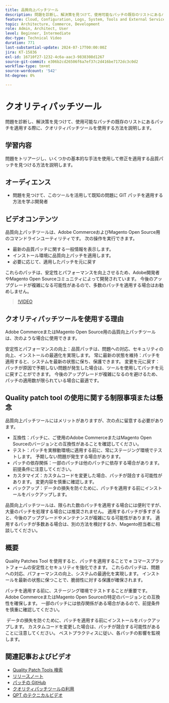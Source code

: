 ```yaml
---
title: 品質向上パッチツール
description: 問題を診断し、解決策を見つけて、使用可能なパッチの既存のリストにあるパッチを適用する際に、クオリティパッチツールを使用する方法を説明します。
feature: Cloud, Configuration, Logs, System, Tools and External Services
topic: Architecture, Commerce, Development
role: Admin, Architect, User
level: Beginner, Intermediate
doc-type: Technical Video
duration: 771
last-substantial-update: 2024-07-17T00:00:00Z
jira: KT-15836
exl-id: 16710f27-1232-4c6a-aac3-9838308d1267
source-git-commit: e306b2cd26506f6a7ef37c2d416be7172dc3c0d2
workflow-type: tm+mt
source-wordcount: '542'
ht-degree: 0%

---
```


# クオリティパッチツール

問題を診断し、解決策を見つけて、使用可能なパッチの既存のリストにあるパッチを適用する際に、クオリティパッチツールを使用する方法を説明します。

## 学習内容

問題をトリアージし、いくつかの基本的な手法を使用して修正を適用する品質パッチを見つける方法を説明します。

## オーディエンス

* 問題を見つけて、このツールを活用して既知の問題に GIT パッチを適用する方法を学ぶ開発者

## ビデオコンテンツ

品質向上パッチツールは、Adobe CommerceおよびMagento Open Source用のコマンドラインユーティリティです。 次の操作を実行できます。

* 最新の品質パッチに関する一般情報を表示します。
* インストール環境に品質向上パッチを適用します。
* 必要に応じて、適用したパッチを元に戻す

これらのパッチは、安定性とパフォーマンスを向上させるため、Adobe開発者やMagento Open Sourceコミュニティによって開発されています。 今後のアップグレードが複雑になる可能性があるので、多数のパッチを適用する場合はお勧めしません。

>[!VIDEO](https://video.tv.adobe.com/v/3431436?learn=on)

## クオリティパッチツールを使用する理由

Adobe CommerceまたはMagento Open Source用の品質向上パッチツールは、次のような場合に使用できます。

安定性とパフォーマンスの向上：品質パッチは、問題への対応、セキュリティの向上、インストールの最適化を実現します。
常に最新の状態を維持：パッチを適用すると、システムを最新の状態に保ち、保護できます。
変更を元に戻す：パッチが原因で予期しない問題が発生した場合は、ツールを使用してパッチを元に戻すことができます。 今後のアップグレードが複雑になるのを避けるため、パッチの適用数が限られている場合に最適です。  

## Quality patch tool の使用に関する制限事項または懸念

品質向上パッチツールにはメリットがありますが、次の点に留意する必要があります。

* 互換性：パッチに、ご使用のAdobe CommerceまたはMagento Open Sourceのバージョンとの互換性があることを確認してください。
* テスト：パッチを実稼動環境に適用する前に、常にステージング環境でテストします。 予期しない問題が発生する場合があります。
* パッチの依存関係：一部のパッチは他のパッチに依存する場合があります。 前提条件に注意してください。
* カスタマイズ：カスタムコードを変更した場合、パッチが競合する可能性があります。 変更内容を慎重に確認します。
* バックアップ：データの損失を防ぐために、パッチを適用する前にインストールをバックアップします。

品質向上パッチツールは、限られた数のパッチを適用する場合には便利ですが、大量のパッチを処理する場合には推奨されません。 適用するパッチが多すぎると、今後のアップグレードやメンテナンスが複雑になる可能性があります。 適用するパッチが多数ある場合は、別の方法を検討するか、Magento担当者に相談してください。 

## 概要

Quality Patches Tool を使用すると、パッチを適用することで e コマースプラットフォームの安定性とセキュリティを強化できます。 これらのパッチは、問題への対応、パフォーマンスの向上、システムの最適化を実現します。 インストールを最新の状態に保つことで、脆弱性に対する保護が確保されます。

パッチを適用する前に、ステージング環境でテストすることが重要です。 Adobe CommerceまたはMagento Open Sourceの特定のバージョンとの互換性を確保します。 一部のパッチには依存関係がある場合があるので、前提条件を慎重に確認してください。

 データの損失を防ぐために、パッチを適用する前にインストールをバックアップします。 カスタムコードを変更した場合は、パッチが競合する可能性があることに注意してください。 ベストプラクティスに従い、各パッチの影響を監視します。

## 関連記事およびビデオ

* [Quality Patch Tools 検索 ](https://experienceleague.adobe.com/tools/commerce-quality-patches/index.html?lang=ja)
* [ リリースノート ](https://experienceleague.adobe.com/ja/docs/commerce-operations/tools/quality-patches-tool/release-notes)
* [ パッチの GitHub](https://github.com/magento/quality-patches/blob/master/patches/os/)
* [ クオリティパッチツールの利用 ](https://experienceleague.adobe.com/ja/docs/commerce-operations/tools/quality-patches-tool/usage)
* [QPT のテクニカルビデオ ](https://experienceleague.adobe.com/ja/docs/commerce-learn/tutorials/tools/quality-patch-tool)
